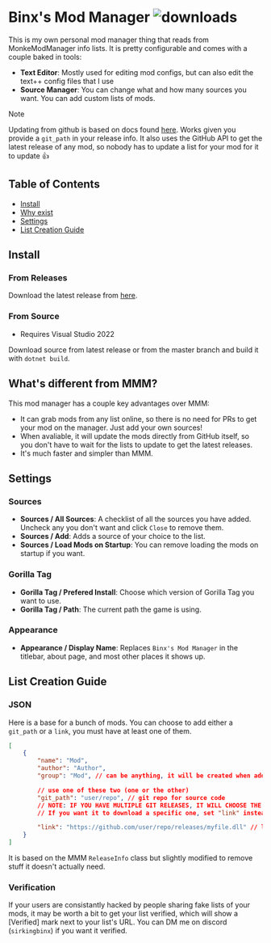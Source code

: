 # Binx's Mod Manager ![downloads](https://img.shields.io/github/downloads/sirkingbinx/BinxModManager/total)
This is my own personal mod manager thing that reads from MonkeModManager info lists.
It is pretty configurable and comes with a couple baked in tools:

- **Text Editor**: Mostly used for editing mod configs, but can also edit the text++ config files that I use
- **Source Manager**: You can change what and how many sources you want. You can add custom lists of mods.

> [!NOTE]
> Updating from github is based on docs found [here](https://docs.github.com/en/rest/releases/releases?apiVersion=2022-11-28). Works given you provide a ``git_path`` in your release info.
It also uses the GitHub API to get the latest release of any mod, so nobody has to update a list for your mod for it to update :+1:

## Table of Contents
- [Install](#install)
- [Why exist](#whats-different-from-mmm)
- [Settings](#settings)
- [List Creation Guide](#list-creation-guide)

## Install
### From Releases
Download the latest release from [here](https://github.com/sirkingbinx/BinxModManager/releases/latest).
### From Source
- Requires Visual Studio 2022

Download source from latest release or from the master branch and build it with ``dotnet build``.

## What's different from MMM?
This mod manager has a couple key advantages over MMM:
- It can grab mods from any list online, so there is no need for PRs to get your mod on the manager. Just add your own sources!
- When avaliable, it will update the mods directly from GitHub itself, so you don't have to wait for the lists to update to get the latest releases.
- It's much faster and simpler than MMM.

## Settings
### Sources
- **Sources / All Sources**: A checklist of all the sources you have added. Uncheck any you don't want and click ``Close`` to remove them.
- **Sources / Add**: Adds a source of your choice to the list.
- **Sources / Load Mods on Startup**: You can remove loading the mods on startup if you want.

### Gorilla Tag
- **Gorilla Tag / Prefered Install**: Choose which version of Gorilla Tag you want to use.
- **Gorilla Tag / Path**: The current path the game is using.

### Appearance
- **Appearance / Display Name**: Replaces `Binx's Mod Manager` in the titlebar, about page, and most other places it shows up.

## List Creation Guide
### JSON
Here is a base for a bunch of mods. You can choose to add either a ``git_path`` or a ``link``, you must have at least one of them.
```json
[
    {
        "name": "Mod",
        "author": "Author",
        "group": "Mod", // can be anything, it will be created when adding mods

        // use one of these two (one or the other)
        "git_path": "user/repo", // git repo for source code
        // NOTE: IF YOU HAVE MULTIPLE GIT RELEASES, IT WILL CHOOSE THE FIRST DLL!
        // If you want it to download a specific one, set "link" instead and remove "git_path".

        "link": "https://github.com/user/repo/releases/myfile.dll" // link to download latest release (the .dll itself, not the release page)
    }
]
```

It is based on the MMM `ReleaseInfo` class but slightly modified to remove stuff it doesn't actually need.

### Verification
If your users are consistantly hacked by people sharing fake lists of your mods, it may be worth a bit to get your list verified, which will show a [Verified] mark next to your list's URL. You can DM me on discord (`sirkingbinx`) if you want it verified.
